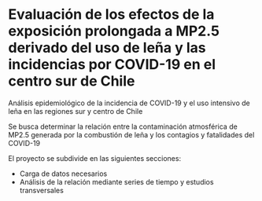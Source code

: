 Evaluación de los efectos de la exposición prolongada a MP2.5 derivado del uso de leña y las incidencias por COVID-19 en el centro sur de Chile
================
Análisis epidemiológico de la incidencia de COVID-19 y el uso intensivo de leña en las regiones sur y centro de Chile

Se busca determinar la relación entre la contaminación atmosférica de MP2.5 generada por la combustión de leña y 
los contagios y fatalidades del COVID-19

El proyecto se subdivide en las siguientes secciones:
* Carga de datos necesarios
* Análisis de la relación mediante series de tiempo y estudios transversales
